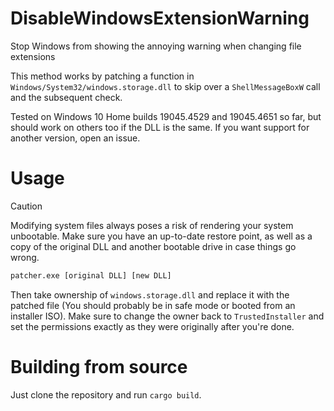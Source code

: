 # DisableWindowsExtensionWarning
Stop Windows from showing the annoying warning when changing file extensions

This method works by patching a function in `Windows/System32/windows.storage.dll` to skip over a `ShellMessageBoxW` call and the subsequent check.

Tested on Windows 10 Home builds 19045.4529 and 19045.4651 so far, but should work on others too if the DLL is the same. If you want support for another version, open an issue.

# Usage
> [!CAUTION]
> Modifying system files always poses a risk of rendering your system unbootable. Make sure you have an up-to-date restore point, as well as a copy of the original DLL and another bootable drive in case things go wrong.

```cmd
patcher.exe [original DLL] [new DLL]
```

Then take ownership of `windows.storage.dll` and replace it with the patched file (You should probably be in safe mode or booted from an installer ISO). Make sure to change the owner back to `TrustedInstaller` and set the permissions exactly as they were originally after you're done.

# Building from source
Just clone the repository and run `cargo build`.
